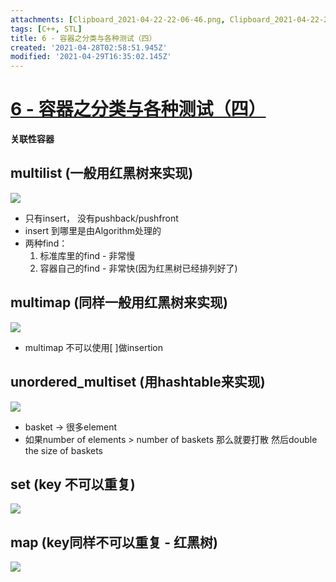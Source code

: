 ```yaml
---
attachments: [Clipboard_2021-04-22-22-06-46.png, Clipboard_2021-04-22-22-12-31.png, Clipboard_2021-04-22-22-25-03.png, Clipboard_2021-04-22-22-29-37.png, Clipboard_2021-04-22-22-33-08.png, Clipboard_2021-04-22-22-38-23.png, Clipboard_2021-04-22-22-38-31.png, Clipboard_2021-04-22-22-38-36.png, Clipboard_2021-04-22-22-38-41.png, Clipboard_2021-04-22-22-38-47.png, Clipboard_2021-04-22-22-38-59.png, Clipboard_2021-04-22-22-39-05.png, Clipboard_2021-04-22-22-40-14.png, Clipboard_2021-04-22-22-40-51.png, Clipboard_2021-04-22-22-41-06.png, Clipboard_2021-04-22-22-50-15.png, Clipboard_2021-04-22-23-12-40.png, Clipboard_2021-04-22-23-19-24.png, Clipboard_2021-04-22-23-23-54.png, Clipboard_2021-04-22-23-28-46.png, Clipboard_2021-04-22-23-31-47.png, Clipboard_2021-04-22-23-33-14.png, Clipboard_2021-04-22-23-39-00.png, Clipboard_2021-04-22-23-39-12.png, Clipboard_2021-04-22-23-39-25.png, Clipboard_2021-04-27-23-01-31.png, Clipboard_2021-04-29-11-53-03.png, Clipboard_2021-04-29-12-00-28.png, Clipboard_2021-04-29-12-34-18.png, Clipboard_2021-04-29-12-34-55.png]
tags: [C++, STL]
title: 6 - 容器之分类与各种测试（四）
created: '2021-04-28T02:58:51.945Z'
modified: '2021-04-29T16:35:02.145Z'
---
```


# [6 - 容器之分类与各种测试（四）](https://www.youtube.com/watch?v=BLrMtse6opU&list=PLTcwR9j5y6W2Bf4S-qi0HBQlHXQVFoJrP&index=6)

**关联性容器**

## multilist (一般用红黑树来实现)
![](@attachment/Clipboard_2021-04-27-23-01-31.png)
  - 只有insert， 没有pushback/pushfront
  - insert 到哪里是由Algorithm处理的
  - 两种find：
    1. 标准库里的find - 非常慢
    2. 容器自己的find - 非常快(因为红黑树已经排列好了)

## multimap (同样一般用红黑树来实现)
![](@attachment/Clipboard_2021-04-29-11-53-03.png)
- multimap 不可以使用\[ \]做insertion

## unordered_multiset (用hashtable来实现)
![](@attachment/Clipboard_2021-04-29-12-00-28.png)
  - basket -> 很多element
  - 如果number of elements > number of baskets 那么就要打散 然后double the size of baskets

## set (key 不可以重复)
![](@attachment/Clipboard_2021-04-29-12-34-18.png)

## map (key同样不可以重复 - 红黑树)
![](@attachment/Clipboard_2021-04-29-12-34-55.png)


